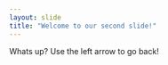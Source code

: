 ```yaml
---
layout: slide
title: "Welcome to our second slide!"
---
```

Whats up?
Use the left arrow to go back!
